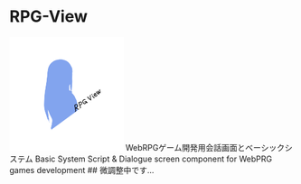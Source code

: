 # RPG-View  
<img src="./rpgviewlogo.png" style="background-color:black;" width="40%">  
WebRPGゲーム開発用会話画面とベーシックシステム  
Basic System Script &amp; Dialogue screen component for WebPRG games development  
## 微調整中です...
